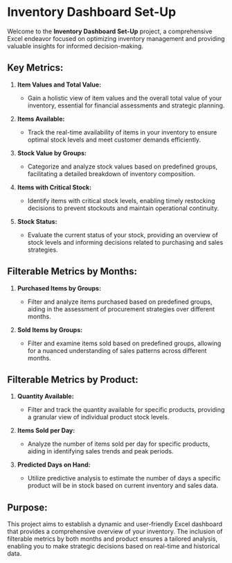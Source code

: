 # Inventory Dashboard Set-Up

Welcome to the **Inventory Dashboard Set-Up** project, a comprehensive Excel endeavor focused on optimizing inventory management and providing valuable insights for informed decision-making.

## Key Metrics:

1. **Item Values and Total Value:**
   - Gain a holistic view of item values and the overall total value of your inventory, essential for financial assessments and strategic planning.

2. **Items Available:**
   - Track the real-time availability of items in your inventory to ensure optimal stock levels and meet customer demands efficiently.

3. **Stock Value by Groups:**
   - Categorize and analyze stock values based on predefined groups, facilitating a detailed breakdown of inventory composition.

4. **Items with Critical Stock:**
   - Identify items with critical stock levels, enabling timely restocking decisions to prevent stockouts and maintain operational continuity.

5. **Stock Status:**
   - Evaluate the current status of your stock, providing an overview of stock levels and informing decisions related to purchasing and sales strategies.

## Filterable Metrics by Months:

1. **Purchased Items by Groups:**
   - Filter and analyze items purchased based on predefined groups, aiding in the assessment of procurement strategies over different months.

2. **Sold Items by Groups:**
   - Filter and examine items sold based on predefined groups, allowing for a nuanced understanding of sales patterns across different months.

## Filterable Metrics by Product:

1. **Quantity Available:**
   - Filter and track the quantity available for specific products, providing a granular view of individual product stock levels.

2. **Items Sold per Day:**
   - Analyze the number of items sold per day for specific products, aiding in identifying sales trends and peak periods.

3. **Predicted Days on Hand:**
   - Utilize predictive analysis to estimate the number of days a specific product will be in stock based on current inventory and sales data.

## Purpose:

This project aims to establish a dynamic and user-friendly Excel dashboard that provides a comprehensive overview of your inventory. The inclusion of filterable metrics by both months and product ensures a tailored analysis, enabling you to make strategic decisions based on real-time and historical data.


